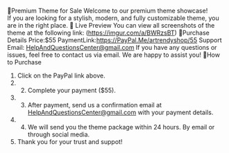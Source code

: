 🥂Premium Theme for Sale
Welcome to our premium theme showcase!  
If you are looking for a stylish, modern, and fully customizable theme, you are in the right place.
🎀 Live Preview
You can view all screenshots of the theme at the following link: (https://imgur.com/a/BWRzsBT)
🎀Purchase Details
 Price:$55
 PaymentLink:https://PayPal.Me/artrendyshop/55
 Support Email: HelpAndQuestionsCenter@gmail.com
 If you have any questions or issues, feel free to contact us via email.  We are happy to assist you!
 🎀How to Purchase
 1. Click on the PayPal link above.
 2. 2. Complete your payment ($55).
 3. 3. After payment, send us a confirmation email at HelpAndQuestionsCenter@gmail.com with your payment details.
 4. 4. We will send you the theme package within 24 hours. By email or through social media.
 5. Thank you for your trust and suppot!
